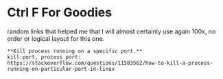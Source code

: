 # Ctrl F For Goodies
random links that helped me that I will almost certainly use again 100x,
no order or logical layout for this one.

```
**Kill process running on a specific port.**
kill port, process port: https://stackoverflow.com/questions/11583562/how-to-kill-a-process-running-on-particular-port-in-linux
```
